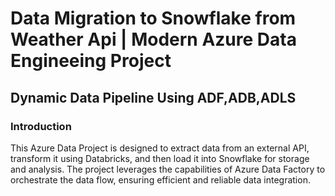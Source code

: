 # Data Migration to Snowflake from  Weather Api | Modern Azure Data Engineeing Project 
## Dynamic Data Pipeline Using ADF,ADB,ADLS
### Introduction
This Azure Data Project is designed to extract data from an external API, transform it using Databricks, and then load it into Snowflake for storage and analysis. The project leverages the capabilities of Azure Data Factory to orchestrate the data flow, ensuring efficient and reliable data integration.
